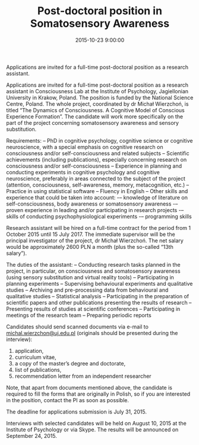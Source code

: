 ﻿---
layout: post
title:  "Post-doctoral position in Somatosensory Awareness"
date:   2015-10-23 9:00:00
image: /images/14.jpg
---

Applications are invited for a full-time post-doctoral position as a research assistant.

Applications are invited for a full-time post-doctoral position as a research assistant in Consciousness Lab at the Institute of Psychology, Jagiellonian University in Krakow, Poland. The position is funded by the National Science Centre, Poland. The whole project, coordinated by dr Michał Wierzchoń, is titled “The Dynamics of Consciousness. A Cognitive Model of Conscious Experience Formation”. The candidate will work more specifically on the part of the project concerning somatosensory awareness and sensory substitution.

Requirements:
– PhD in cognitive psychology, cognitive science or cognitive neuroscience, with a special emphasis on cognitive research on consciousness and/or self-consciousness and related subjects
– Scientific achievements (including publications), especially concerning research on consciousness and/or self-consciousness
– Experience in planning and conducting experiments in cognitive psychology and cognitive neuroscience, preferably in areas connected to the subject of the project (attention, consciousness, self-awareness, memory, metacognition, etc.)
– Practice in using statistical software
– Fluency in English
– Other skills and experience that could be taken into account:
-– knowledge of literature on self-consciousness, body awareness or somatosensory awareness
-– proven experience in leading and/or participating in research projects
-– skills of conducting psychophysiological experiments
-– programming skills

Research assistant will be hired on a full-time contract for the period from 1 October 2015 until 15 July 2017. The immediate supervisor will be the principal investigator of the project, dr Michał Wierzchoń. The net salary would be approximately 2600 PLN a month (plus the so-called “13th salary”).


The duties of the assistant:
– Conducting research tasks planned in the project, in particular, on consciousness and somatosensory awareness (using sensory substitution and virtual reality tools)
– Participating in planning experiments
– Supervising behavioural experiments and qualitative studies
– Archiving and pre-processing data from behavioural and qualitative studies
– Statistical analysis
– Participating in the preparation of scientific papers and other publications presenting the results of research
– Presenting results of studies at scientific conferences
– Participating in meetings of the research team
– Preparing periodic reports

Candidates should send scanned documents via e-mail to michal.wierzchon@uj.edu.pl (originals should be presented during the interview):
1) application,
2) curriculum vitae,
3) a copy of the master’s degree and doctorate,
4) list of publications,
5) recommendation letter from an independent researcher

Note, that apart from documents mentioned above, the candidate is required to fill the forms that are originally in Polish, so if you are interested in the position, contact the PI as soon as possible.

The deadline for applications submission is July 31, 2015.

Interviews with selected candidates will be held on August 10, 2015 at the Institute of Psychology or via Skype. The results will be announced on September 24, 2015.
